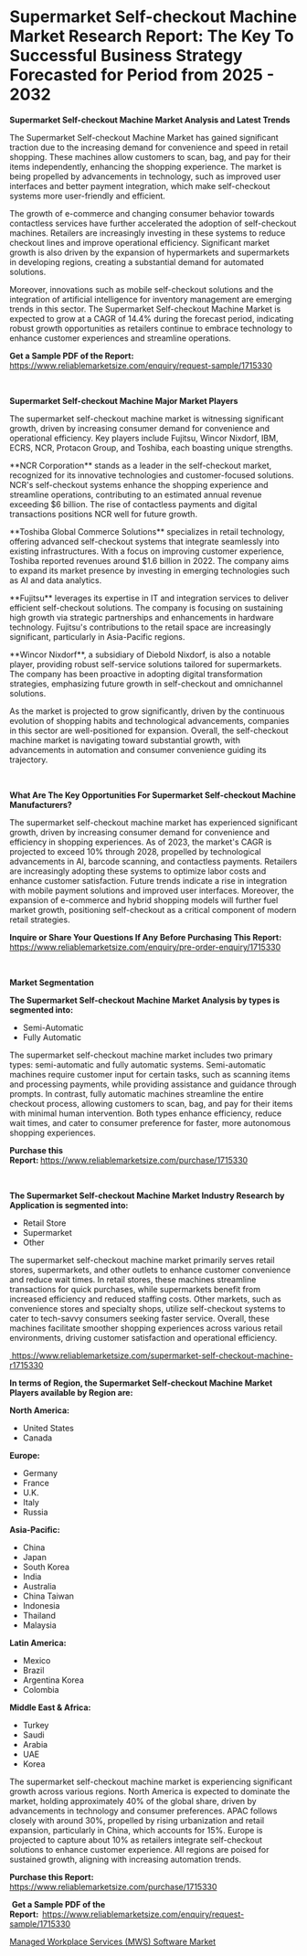 <p><h1>Supermarket Self-checkout Machine Market Research Report: The Key To Successful Business Strategy Forecasted for Period from 2025 - 2032</h1></p><p><strong>Supermarket Self-checkout Machine Market Analysis and Latest Trends</strong></p>
<p><p>The Supermarket Self-checkout Machine Market has gained significant traction due to the increasing demand for convenience and speed in retail shopping. These machines allow customers to scan, bag, and pay for their items independently, enhancing the shopping experience. The market is being propelled by advancements in technology, such as improved user interfaces and better payment integration, which make self-checkout systems more user-friendly and efficient.</p><p>The growth of e-commerce and changing consumer behavior towards contactless services have further accelerated the adoption of self-checkout machines. Retailers are increasingly investing in these systems to reduce checkout lines and improve operational efficiency. Significant market growth is also driven by the expansion of hypermarkets and supermarkets in developing regions, creating a substantial demand for automated solutions.</p><p>Moreover, innovations such as mobile self-checkout solutions and the integration of artificial intelligence for inventory management are emerging trends in this sector. The Supermarket Self-checkout Machine Market is expected to grow at a CAGR of 14.4% during the forecast period, indicating robust growth opportunities as retailers continue to embrace technology to enhance customer experiences and streamline operations.</p></p>
<p><strong>Get a Sample PDF of the Report:&nbsp;</strong> <a href="https://www.reliablemarketsize.com/enquiry/request-sample/1715330?utm_campaign=1886&utm_medium=2&utm_source=Github&utm_content=ia&utm_term=12012025&utm_id=supermarket-self-checkout-machine">https://www.reliablemarketsize.com/enquiry/request-sample/1715330</a></p>
<p>&nbsp;</p>
<p><strong>Supermarket Self-checkout Machine Major Market Players</strong></p>
<p><p>The supermarket self-checkout machine market is witnessing significant growth, driven by increasing consumer demand for convenience and operational efficiency. Key players include Fujitsu, Wincor Nixdorf, IBM, ECRS, NCR, Protacon Group, and Toshiba, each boasting unique strengths.</p><p>**NCR Corporation** stands as a leader in the self-checkout market, recognized for its innovative technologies and customer-focused solutions. NCR's self-checkout systems enhance the shopping experience and streamline operations, contributing to an estimated annual revenue exceeding $6 billion. The rise of contactless payments and digital transactions positions NCR well for future growth.</p><p>**Toshiba Global Commerce Solutions** specializes in retail technology, offering advanced self-checkout systems that integrate seamlessly into existing infrastructures. With a focus on improving customer experience, Toshiba reported revenues around $1.6 billion in 2022. The company aims to expand its market presence by investing in emerging technologies such as AI and data analytics.</p><p>**Fujitsu** leverages its expertise in IT and integration services to deliver efficient self-checkout solutions. The company is focusing on sustaining high growth via strategic partnerships and enhancements in hardware technology. Fujitsu's contributions to the retail space are increasingly significant, particularly in Asia-Pacific regions.</p><p>**Wincor Nixdorf**, a subsidiary of Diebold Nixdorf, is also a notable player, providing robust self-service solutions tailored for supermarkets. The company has been proactive in adopting digital transformation strategies, emphasizing future growth in self-checkout and omnichannel solutions.</p><p>As the market is projected to grow significantly, driven by the continuous evolution of shopping habits and technological advancements, companies in this sector are well-positioned for expansion. Overall, the self-checkout machine market is navigating toward substantial growth, with advancements in automation and consumer convenience guiding its trajectory.</p></p>
<p>&nbsp;</p>
<p><strong>What Are The Key Opportunities For Supermarket Self-checkout Machine Manufacturers?</strong></p>
<p><p>The supermarket self-checkout machine market has experienced significant growth, driven by increasing consumer demand for convenience and efficiency in shopping experiences. As of 2023, the market's CAGR is projected to exceed 10% through 2028, propelled by technological advancements in AI, barcode scanning, and contactless payments. Retailers are increasingly adopting these systems to optimize labor costs and enhance customer satisfaction. Future trends indicate a rise in integration with mobile payment solutions and improved user interfaces. Moreover, the expansion of e-commerce and hybrid shopping models will further fuel market growth, positioning self-checkout as a critical component of modern retail strategies.</p></p>
<p><strong>Inquire or Share Your Questions If Any Before Purchasing This Report:</strong> <a href="https://www.reliablemarketsize.com/enquiry/pre-order-enquiry/1715330?utm_campaign=1886&utm_medium=2&utm_source=Github&utm_content=ia&utm_term=12012025&utm_id=supermarket-self-checkout-machine">https://www.reliablemarketsize.com/enquiry/pre-order-enquiry/1715330</a></p>
<p>&nbsp;</p>
<p><strong>Market Segmentation</strong></p>
<p><strong>The Supermarket Self-checkout Machine Market Analysis by types is segmented into:</strong></p>
<p><ul><li>Semi-Automatic</li><li>Fully Automatic</li></ul></p>
<p><p>The supermarket self-checkout machine market includes two primary types: semi-automatic and fully automatic systems. Semi-automatic machines require customer input for certain tasks, such as scanning items and processing payments, while providing assistance and guidance through prompts. In contrast, fully automatic machines streamline the entire checkout process, allowing customers to scan, bag, and pay for their items with minimal human intervention. Both types enhance efficiency, reduce wait times, and cater to consumer preference for faster, more autonomous shopping experiences.</p></p>
<p><strong>Purchase this Report:&nbsp;</strong><a href="https://www.reliablemarketsize.com/purchase/1715330?utm_campaign=1886&utm_medium=2&utm_source=Github&utm_content=ia&utm_term=12012025&utm_id=supermarket-self-checkout-machine">https://www.reliablemarketsize.com/purchase/1715330</a></p>
<p>&nbsp;</p>
<p><strong>The Supermarket Self-checkout Machine Market Industry Research by Application is segmented into:</strong></p>
<p><ul><li>Retail Store</li><li>Supermarket</li><li>Other</li></ul></p>
<p><p>The supermarket self-checkout machine market primarily serves retail stores, supermarkets, and other outlets to enhance customer convenience and reduce wait times. In retail stores, these machines streamline transactions for quick purchases, while supermarkets benefit from increased efficiency and reduced staffing costs. Other markets, such as convenience stores and specialty shops, utilize self-checkout systems to cater to tech-savvy consumers seeking faster service. Overall, these machines facilitate smoother shopping experiences across various retail environments, driving customer satisfaction and operational efficiency.</p></p>
<p><a href="https://www.reliablemarketsize.com/supermarket-self-checkout-machine-r1715330?utm_campaign=1886&utm_medium=2&utm_source=Github&utm_content=ia&utm_term=12012025&utm_id=supermarket-self-checkout-machine">&nbsp;https://www.reliablemarketsize.com/supermarket-self-checkout-machine-r1715330</a></p>
<p><strong>In terms of Region, the Supermarket Self-checkout Machine Market Players available by Region are:</strong></p>
<p>
    <p> <strong> North America: </strong>
        <ul>
            <li>United States</li>
            <li>Canada</li>
        </ul>
        </p> 
    <p> <strong> Europe: </strong>
        <ul>
            <li>Germany</li>
            <li>France</li>
            <li>U.K.</li>
            <li>Italy</li>
            <li>Russia</li>
        </ul>
        </p> 
    <p> <strong> Asia-Pacific: </strong>
        <ul>
            <li>China</li>
            <li>Japan</li>
            <li>South Korea</li>
            <li>India</li>
            <li>Australia</li>
            <li>China Taiwan</li>
            <li>Indonesia</li>
            <li>Thailand</li>
            <li>Malaysia</li>
        </ul>
        </p> 
    <p> <strong> Latin America: </strong>
        <ul>
            <li>Mexico</li>
            <li>Brazil</li>
            <li>Argentina Korea</li>
            <li>Colombia</li>
        </ul>
        </p> 
    <p> <strong> Middle East & Africa: </strong>
        <ul>
            <li>Turkey</li>
            <li>Saudi</li>
            <li>Arabia</li>
            <li>UAE</li>
            <li>Korea</li>
        </ul>
    </p>
    </p>
<p><p>The supermarket self-checkout machine market is experiencing significant growth across various regions. North America is expected to dominate the market, holding approximately 40% of the global share, driven by advancements in technology and consumer preferences. APAC follows closely with around 30%, propelled by rising urbanization and retail expansion, particularly in China, which accounts for 15%. Europe is projected to capture about 10% as retailers integrate self-checkout solutions to enhance customer experience. All regions are poised for sustained growth, aligning with increasing automation trends.</p></p>
<p><strong>Purchase this Report: </strong><a href="https://www.reliablemarketsize.com/purchase/1715330?utm_campaign=1886&utm_medium=2&utm_source=Github&utm_content=ia&utm_term=12012025&utm_id=supermarket-self-checkout-machine">https://www.reliablemarketsize.com/purchase/1715330</a></p>
<p>&nbsp;<strong>Get a Sample PDF of the Report:&nbsp;&nbsp;</strong><a href="https://www.reliablemarketsize.com/enquiry/request-sample/1715330?utm_campaign=1886&utm_medium=2&utm_source=Github&utm_content=ia&utm_term=12012025&utm_id=supermarket-self-checkout-machine">https://www.reliablemarketsize.com/enquiry/request-sample/1715330</a></p>
<p><strong></strong></p>
<p><p><a href="https://github.com/vimar16th/Market-Research-Report-List-7/blob/main/managed-workplace-services-mws-software-market.md?utm_campaign=1886&utm_medium=2&utm_source=Github&utm_content=ia&utm_term=12012025&utm_id=supermarket-self-checkout-machine">Managed Workplace Services (MWS) Software Market</a></p></p>
